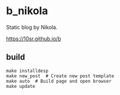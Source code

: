 b_nikola
========


Static blog by Nikola.

<https://10sr.github.io/b>


build
-----


    make installdesp
    make new_post  # Create new post template
    make auto  # Build page and open browser
    make update
